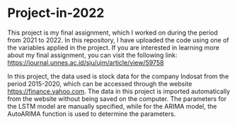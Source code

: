 # Project-in-2022
This project is my final assignment, which I worked on during the period from 2021 to 2022. In this repository, I have uploaded the code using one of the variables applied in the project. If you are interested in learning more about my final assignment, you can visit the following link: https://journal.unnes.ac.id/sju/ujm/article/view/59758


In this project, the data used is stock data for the company Indosat from the period 2015-2020, which can be accessed through the website https://finance.yahoo.com. 
The data in this project is imported automatically from the website without being saved on the computer.
The parameters for the LSTM model are manually specified, while for the ARIMA model, the AutoARIMA function is used to determine the parameters.

